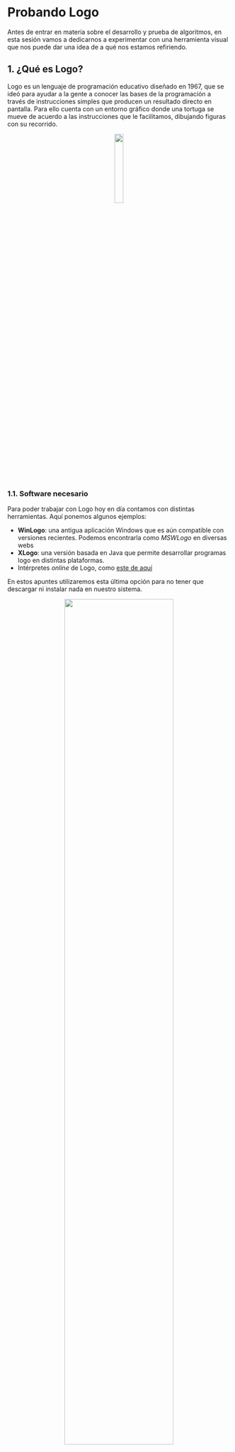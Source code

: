 # Probando Logo

Antes de entrar en materia sobre el desarrollo y prueba de algoritmos, en esta sesión vamos a dedicarnos a experimentar con una herramienta visual que nos puede dar una idea de a qué nos estamos refiriendo.

## 1. ¿Qué es Logo?

Logo es un lenguaje de programación educativo diseñado en 1967, que se ideó para ayudar a la gente a conocer las bases de la programación a través de instrucciones simples que producen un resultado directo en pantalla. Para ello cuenta con un entorno gráfico donde una tortuga se mueve de acuerdo a las instrucciones que le facilitamos, dibujando figuras con su recorrido.

<div align="center">
    <img src="images/logo_01.png" width="20%">
</div>

### 1.1. Software necesario

Para poder trabajar con Logo hoy en día contamos con distintas herramientas. Aquí ponemos algunos ejemplos:

* **WinLogo**: una antigua aplicación Windows que es aún compatible con versiones recientes. Podemos encontrarla como *MSWLogo* en diversas webs
* **XLogo**: una versión basada en Java que permite desarrollar programas logo en distintas plataformas. 
* Intérpretes *online* de Logo, como [este de aquí](https://calormen.com/jslogo/)

En estos apuntes utilizaremos esta última opción para no tener que descargar ni instalar nada en nuestro sistema.

<div align="center">
    <img src="images/logo_02.png" width="70%">
</div>

En la parte inferior hay un cuadro donde escribiremos las instrucciones para mover a la tortuga por el área principal.

## 2. Instrucciones básicas de movimiento

Logo dispone de este conjunto de instrucciones básicas para mover la tortuga:

<table width="100%">
    <tr>
        <th>Abreviat.</th><th>Instrucción</th><th>Descripción</th><th>Ejemplo</th>
    </tr>
    <tr>
        <td align="center"><strong>fd</strong></td>
        <td align="center"><strong>forward</strong></td>
        <td>Avanza la tortuga el número de pasos indicado</td>
        <td><strong>fd 50</strong></td>
    </tr>
    <tr>
        <td align="center"><strong>bk</strong></td>
        <td align="center"><strong>backward</strong></td>
        <td>Retrocede la tortuga el número de pasos indicado</td>
        <td><strong>bk 20</strong></td>
    </tr>
    <tr>
        <td align="center"><strong>rt</strong></td>
        <td align="center"><strong>right</strong></td>
        <td>Gira a la derecha el número de grados indicado</td>
        <td><strong>rt 90</strong></td>
    </tr>
    <tr>
        <td align="center"><strong>lt</strong></td>
        <td align="center"><strong>left</strong></td>
        <td>Gira a la izquierda el número de grados indicado</td>
        <td><strong>lt 45</strong></td>
    </tr>
    <tr>
        <td align="center"><strong>cs</strong></td>
        <td align="center"><strong>clearscreen</strong></td>
        <td>Borra el lienzo de dibujo y resitúa a la tortuga en el centro</td>
        <td><strong>cs</strong></td>
    </tr>
    <tr>
        <td align="center"><strong>st</strong></td>
        <td align="center"><strong>showturtle</strong></td>
        <td>Muestra la tortuga</td>
        <td><strong>st</strong></td>
    </tr>
    <tr>
        <td align="center"><strong>ht</strong></td>
        <td align="center"><strong>hideturtle</strong></td>
        <td>Oculta la tortuga</td>
        <td><strong>ht</strong></td>
    </tr>
    <tr>
        <td align="center"><strong>pu</strong></td>
        <td align="center"><strong>penup</strong></td>
        <td>Sube el lápiz (para no dibujar mientras se mueve la tortuga)</td>
        <td><strong>pu</strong></td>
    </tr>
    <tr>
        <td align="center"><strong>pd</strong></td>
        <td align="center"><strong>pendown</strong></td>
        <td>Baja el lápiz (para dibujar mientras se mueve la tortuga)</td>
        <td><strong>pd</strong></td>
    </tr>
    <tr>
        <td align="center"><strong>setpos</strong></td>
        <td align="center"><strong>&nbsp;</strong></td>
        <td>Coloca a la tortuga en las coordenadas que indiquemos (basándonos en el centro del lienzo)</td>
        <td><strong>setpos [50 10]</strong></td>
    </tr>
</table>

Podemos escribir más de una instrucción seguida en el recuadro inferior, separadas por espacios, y pulsando *Intro* se ejecutan todas en el orden indicado. Por ejemplo:

```
fd 40 rt 90 fd 50
```

Además, podemos utilizar los cursores de flecha arriba/abajo para movernos por el historial de instrucciones escritas y volverlas a ejecutar si queremos.

!!! quote "Ejercicio 1"

    Utiliza las instrucciones anteriores para dibujar estas dos figuras. Puedes guardarte después las instrucciones elegidas en ficheros de texto para tenerlas disponibles
    
    <div align="center">
        <img src="images/logo_03.png" width="80%">
    </div>

## 3. Colores y tamaños

Podemos también cambiar colores o grosor del trazo, y rellenar figuras siempre que estén cerradas. Aquí tenemos las instrucciones correspondientes:

<table width="100%">
    <tr>
        <th>Abreviat.</th><th>Instrucción</th><th>Descripción</th><th>Ejemplo</th>
    </tr>
    <tr>
        <td align="center"><strong>setpc</strong></td>
        <td align="center"><strong>setpencolor</strong></td>
        <td>Establece el color del trazo en formato RGB</td>
        <td><strong>setpc [255 0 0]</strong></td>
    </tr>
    <tr>
        <td align="center"><strong>setpw</strong></td>
        <td align="center"><strong>setpenwidth</strong></td>
        <td>Establece el grosor del trazo</td>
        <td><strong>setpw 10</strong></td>
    </tr>
    <tr>
        <td align="center"><strong>fill</strong></td>
        <td align="center"><strong>&nbsp;</strong></td>
        <td>Rellena el área cerrada donde se encuentra actualmente la tortuga (debemos colocarla DENTRO de un área cerrada previamente)</td>
        <td><strong>fill</strong></td>
    </tr>
</table>

!!! quote "Ejercicio 2"

    Trata de crear este pentágono con color azul. <strong>PISTA:</strong> si sumamos todos los ángulos internos de un pentágono, suman 540 grados.
    
    <div align="center">
        <img src="images/logo_04.png" width="20%">
    </div>

## 4. Repetir instrucciones

Habrás comprobado con algún ejercicio anterior que necesitas repetir varias instrucciones varias veces para conseguir la figura deseada. La pregunta que deberías hacerte es... ¿es necesaria esa repetición? Afortunadamente la respuesta es *no*.

Logo dispone de la instrucción `repeat` que nos va a permitir repetir un conjunto de instrucciones un número determinado de veces. Estas instrucciones a repetir las debemos poner entre corchetes tras la instruccion *repeat* en sí, como en este ejemplo que dibuja un cuadrado de lado 100:

```
repeat 4 [fd 100 rt 90]
```

!!! quote "Ejercicio 3"

    Utilizando la instrucción *repeat* junto con otras que hemos visto anteriormente, trata de reproducir estas figuras:

    <div align="center">
        <img src="images/logo_05.png" width="80%">
    </div>

## 5. Utilizar variables

En Logo podemos emplear variables para guardar datos que queramos utilizar más adelante en el programa, o cuyo valor queramos modificar durante la ejecución. Usamos la instrucción `make` para ello, indicando el nombre de la variable tras las comillas dobles:

```
make "numero 10
```

Si queremos utilizar esa variable en nuestro código pondremos el nombre precedido de dos puntos `:`, como en este ejemplo:

```
fd :numero
```

También podemos reutilizar la instrucción *make* para modificar el valor previo de una variable:

```
make "numero :numero + 10
```

!!! quote "Ejercicio 4"

    Utilizando variables y bucles, trata de representar estas figuras:
    
    <div align="center">
        <img src="images/logo_06.png" width="70%">
    </div>
    
    !!! note "Ayuda"
    
        Para dibujar un círculo, podemos avanzar una pequeña cantidad y girar un pequeño número de grados, y repetir esto un número de veces, como aquí: <code>repeat 120 [fd 1 rt 3]</code>. Si aumentamos el paso o reducimos el ángulo obtenemos un círculo más grande, y la operación contraria (reducir el paso o aumentar el ángulo) nos dará un círculo más pequeño.

## 6. Introducción a las funciones

En el ejercicio anterior habrás comprobado que necesitamos repetir un conjunto de instrucciones varias veces, cambiando el valor de una variable (por ejemplo, el ángulo a girar). También es posible "ahorrarnos" repetir estas estructuras en el código englobando el conjunto de instrucciones en un módulo llamado normalmente *función*. Simplemente le tenemos que dar un nombre a ese grupo de instrucciones y, cada vez que queramos ejecutarlo, invocamos ese nombre en el programa:

```
TO cuadrado
   repeat 4 [fd 100 rt 90]
END
```

Si queremos dibujar un cuadrado en nuestro programa usando esta función sólo tenemos que hacer lo siguiente:

```
cuadrado
```

Además, podemos facilitar a esta función unas variables que utilizar:

```
TO cuadrado :tamano
   repeat 4 [fd :tamano rt 90]
END
```

Esta función va a dibujar un cuadrado del tamaño que indiquemos cuando invoquemos ese código. Aquí dibujamos cuadrados de distintos tamaños:

```
cuadrado 50
cuadrado 100
cuadrado 150
```

Obtendremos esta imagen como resultado:

<div align="center">
    <img src="images/logo_07.png" width="20%">
</div>

!!! quote "Ejercicio 5"

    Trata de dibujar estas figuras empleando funciones:
    
    <div align="center">
        <img src="images/logo_08.png" width="60%">
    </div>
